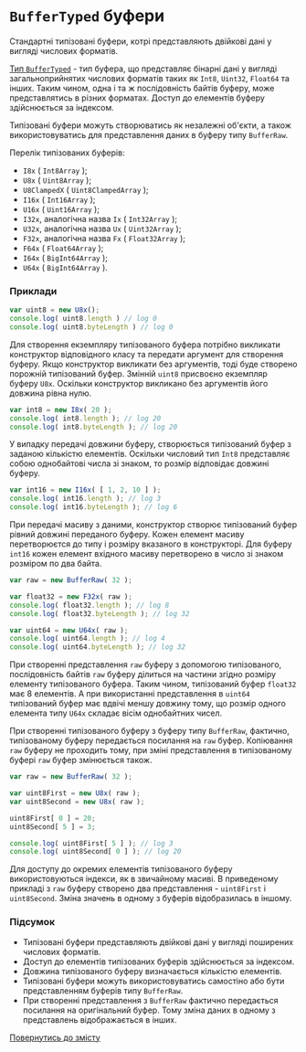 # <code>BufferTyped</code> буфери

Стандартні типізовані буфери, котрі представляють двійкові дані у вигляді числових форматів.

[Тип `BufferTyped`](https://developer.mozilla.org/en-US/docs/Web/JavaScript/Reference/Global_Objects/TypedArray) - тип буфера, що представляє бінарні дані у вигляді загальноприйнятих числових форматів таких як  `Int8`, `Uint32`, `Float64` та інших. Таким чином, одна і та ж послідовність байтів буферу, може представлятись в різних форматах. Доступ до елементів буферу здійснюється за індексом.

Типізовані буфери можуть створюватись як незалежні об'єкти, а також використовуватись для представлення даних в буферу типу `BufferRaw`.

Перелік типізованих буферів:

- `I8x` ( `Int8Array` );
- `U8x` ( `Uint8Array` );
- `U8ClampedX` ( `Uint8ClampedArray` );
- `I16x` ( `Int16Array` );
- `U16x` ( `Uint16Array` );
- `I32x`, аналогічна назва `Ix` ( `Int32Array` );
- `U32x`, аналогічна назва `Ux` ( `Uint32Array` );
- `F32x`, аналогічна назва `Fx` ( `Float32Array` );
- `F64x` ( `Float64Array` );
- `I64x` ( `BigInt64Array` );
- `U64x` ( `BigInt64Array` ).

### Приклади

```js
var uint8 = new U8x();
console.log( uint8.length ) // log 0
console.log( uint8.byteLength ) // log 0
```

Для створення екземпляру типізованого буфера потрібно викликати конструктор відповідного класу та передати аргумент для створення буферу. Якщо конструктор викликати без аргументів, тоді буде створено порожній типізований буфер.
Змінній `uint8` присвоєно екземпляр буферу `U8x`. Оскільки конструктор викликано без аргументів його довжина рівна нулю.

```js
var int8 = new I8x( 20 );
console.log( int8.length ); // log 20
console.log( int8.byteLength ); // log 20
```

У випадку передачі довжини буферу, створюється типізований буфер з заданою кількістю елементів. Оскільки числовий тип `Int8` представляє собою однобайтові числа зі знаком, то розмір відповідає довжині буферу.

```js
var int16 = new I16x( [ 1, 2, 10 ] );
console.log( int16.length ); // log 3
console.log( int16.byteLength ); // log 6
```

При передачі масиву з даними, конструктор створює типізований буфер рівний довжині переданого буферу. Кожен елемент масиву перетворюєтся до типу і розміру вказаного в конструкторі. Для буферу `int16` кожен елемент вхідного масиву перетворено в число зі знаком розміром по два байта.

```js
var raw = new BufferRaw( 32 );

var float32 = new F32x( raw );
console.log( float32.length ); // log 8
console.log( float32.byteLength ); // log 32

var uint64 = new U64x( raw );
console.log( uint64.length ); // log 4
console.log( uint64.byteLength ); // log 32
```

При створенні представлення `raw` буферу з допомогою типізованого, послідовність байтів `raw` буферу ділиться на частини згідно розміру елементу типізованого буфера. Таким чином, типізований буфер `float32` має 8 елементів. А при використанні представлення в `uint64` типізований буфер має вдвічі меншу довжину тому, що розмір одного елемента типу `U64x` складає вісім однобайтних чисел.

При створенні типізованого буферу з буферу типу `BufferRaw`, фактично, типізованому буферу передається посилання на `raw` буфер. Копіювання `raw` буферу не проходить тому, при зміні представлення в типізованому буфері `raw` буфер змінюється також.

```js
var raw = new BufferRaw( 32 );

var uint8First = new U8x( raw );
var uint8Second = new U8x( raw );

uint8First[ 0 ] = 20;
uint8Second[ 5 ] = 3;

console.log( uint8First[ 5 ] ); // log 3
console.log( uint8Second[ 0 ] ); // log 20
```

Для доступу до окремих елементів типізованого буферу використовуються індекси, як в звичайному масиві. В приведеному прикладі з `raw` буферу створено два представлення - `uint8First` i `uint8Second`. Зміна значень в одному з буферів відобразилась в іншому.

### Підсумок

- Типізовані буфери представляють двійкові дані у вигляді поширених числових форматів.
- Доступ до елементів типізованих буферів здійснюється за індексом.
- Довжина типізованого буферу визначається кількістю елементів.
- Типізовані буфери можуть використовуватись самостіно або бути представленням буферів типу `BufferRaw`.
- При створенні представлення з `BufferRaw` фактично передається посилання на оригінальний буфер. Тому зміна даних в одному з представлень відображається в інших.

[Повернутись до змісту](../README.md#Концепції)


